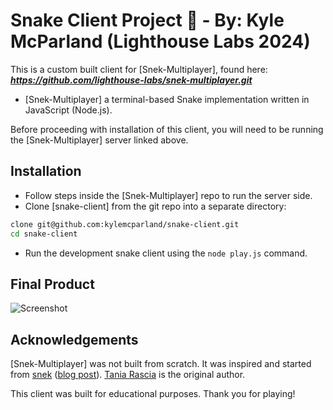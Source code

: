 # Snake Client Project 🐍 - By: Kyle McParland (Lighthouse Labs 2024)

This is a custom built client for [Snek-Multiplayer], found here: ***https://github.com/lighthouse-labs/snek-multiplayer.git***
- [Snek-Multiplayer] a terminal-based Snake implementation written in JavaScript (Node.js).

Before proceeding with installation of this client, you will need to be running the [Snek-Multiplayer] server linked above.

## Installation

- Follow steps inside the [Snek-Multiplayer] repo to run the server side.
- Clone [snake-client] from the git repo into a separate directory:

```bash
clone git@github.com:kylemcparland/snake-client.git 
cd snake-client
```

- Run the development snake client using the `node play.js` command.

## Final Product

![Screenshot](https://i.ibb.co/DW7gp2J/screenshot-snake-client.png "Screenshot")

## Acknowledgements

[Snek-Multiplayer] was not built from scratch. It was inspired and started from [snek](https://github.com/taniarascia/snek) ([blog post](https://www.taniarascia.com/snake-game-in-javascript/)). [Tania Rascia](https://www.taniarascia.com) is the original author.

This client was built for educational purposes. Thank you for playing!